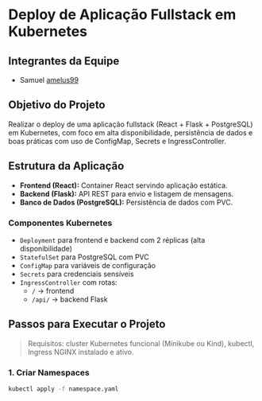 # Deploy de Aplicação Fullstack em Kubernetes

## Integrantes da Equipe
- Samuel [amelus99](https://hub.docker.com/u/amelus99)

## Objetivo do Projeto
Realizar o deploy de uma aplicação fullstack (React + Flask + PostgreSQL) em Kubernetes, com foco em alta disponibilidade, persistência de dados e boas práticas com uso de ConfigMap, Secrets e IngressController.

## Estrutura da Aplicação
- **Frontend (React):** Container React servindo aplicação estática.
- **Backend (Flask):** API REST para envio e listagem de mensagens.
- **Banco de Dados (PostgreSQL):** Persistência de dados com PVC.

### Componentes Kubernetes
- `Deployment` para frontend e backend com 2 réplicas (alta disponibilidade)
- `StatefulSet` para PostgreSQL com PVC
- `ConfigMap` para variáveis de configuração
- `Secrets` para credenciais sensíveis
- `IngressController` com rotas:
  - `/` → frontend
  - `/api/` → backend Flask

## Passos para Executar o Projeto

> Requisitos: cluster Kubernetes funcional (Minikube ou Kind), kubectl, Ingress NGINX instalado e ativo.

### 1. Criar Namespaces
```bash
kubectl apply -f namespace.yaml


